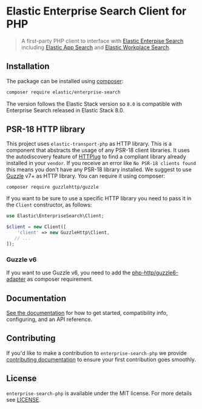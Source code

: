 # Elastic Enterprise Search Client for PHP

> A first-party PHP client to interface with [Elastic Enterpise Search](https://www.elastic.co/enterprise-search)
including [Elastic App Search](https://www.elastic.co/app-search/) and [Elastic Workplace Search](https://www.elastic.co/workplace-search).
## Installation

The package can be installed using [composer](https://getcomposer.org/):

```bash
composer require elastic/enterprise-search
```

The version follows the Elastic Stack version so `8.0` is compatible
with Enterprise Search released in Elastic Stack 8.0.

## PSR-18 HTTP library

This project uses `elastic-transport-php` as HTTP library. This is a component that abstracts
the usage of any PSR-18 client libraries. It uses the autodiscovery feature of [HTTPlug](http://httplug.io/)
to find a compliant library already installed in your `vendor`. If you receive an error like
`No PSR-18 clients found` this means you don't have any PSR-18 library installed.
We suggest to use [Guzzle](https://github.com/guzzle/guzzle) v7+ as HTTP library.
You can require it using composer:

```
composer require guzzlehttp/guzzle
```

If you want to be sure to use a specific HTTP library you need to pass it in the `Client`
constructor, as follows:

```php
use Elastic\EnterpriseSearch\Client;

$client = new Client([
    'client' => new GuzzleHttp\Client,
   // ...
]);
```

### Guzzle v6

If you want to use Guzzle v6, you need to add the [php-http/guzzle6-adapter](https://github.com/php-http/guzzle6-adapter)
as composer requirement.

## Documentation

[See the documentation](https://www.elastic.co/guide/en/enterprise-search-clients/php) for how to get started,
compatibility info, configuring, and an API reference.

## Contributing

If you'd like to make a contribution to `enterprise-search-php` we 
provide [contributing documentation](CONTRIBUTING.md)
to ensure your first contribution goes smoothly.

## License

`enterprise-search-php` is available under the MIT license.
For more details see [LICENSE](LICENSE).